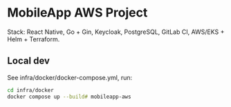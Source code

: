 # MobileApp AWS Project

Stack: React Native, Go + Gin, Keycloak, PostgreSQL, GitLab CI, AWS/EKS + Helm + Terraform.

## Local dev
See infra/docker/docker-compose.yml, run:
```bash
cd infra/docker
docker compose up --build# mobileapp-aws
